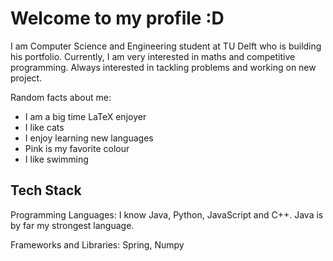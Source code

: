 # Welcome to my profile :D

I am Computer Science and Engineering student at TU Delft who is building his portfolio. Currently, I am very interested in maths and competitive programming.
Always interested in tackling problems and working on new project.

Random facts about me:
- I am a big time LaTeX enjoyer
- I like cats
- I enjoy learning new languages
- Pink is my favorite colour
- I like swimming


## Tech Stack

Programming Languages: I know Java, Python, JavaScript and C++. Java is by far my strongest language. 

Frameworks and Libraries: Spring, Numpy





